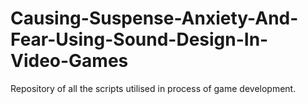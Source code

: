 # Causing-Suspense-Anxiety-And-Fear-Using-Sound-Design-In-Video-Games
Repository of all the scripts utilised in process of game development.
